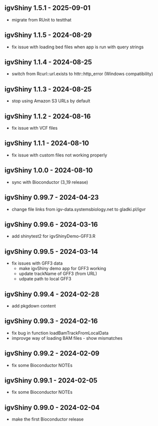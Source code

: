 ## igvShiny 1.5.1 - 2025-09-01
* migrate from RUnit to testthat

## igvShiny 1.1.5 - 2024-08-29
* fix issue with loading bed files when app is run with query strings

## igvShiny 1.1.4 - 2024-08-25
* switch from Rcurl::url.exists to httr::http_error (Windows compatibility)

## igvShiny 1.1.3 - 2024-08-25
* stop using Amazon S3 URLs by default

## igvShiny 1.1.2 - 2024-08-16
* fix issue with VCF files

## igvShiny 1.1.1 - 2024-08-10
* fix issue with custom files not working properly

## igvShiny 1.0.0 - 2024-08-10
* sync with Bioconductor (3_19 release)

## igvShiny 0.99.7 - 2024-04-23
* change file links from igv-data.systemsbiology.net to gladki.pl/igvr

## igvShiny 0.99.6 - 2024-03-16
* add shinytest2 for igvShinyDemo-GFF3.R

## igvShiny 0.99.5 - 2024-03-14
* fix issues with GFF3 data
  * make igvShiny demo app for GFF3 working
  * update trackName of GFF3 (from URL)
  * udpate path to local GFF3

## igvShiny 0.99.4 - 2024-02-28
* add pkgdown content

## igvShiny 0.99.3 - 2024-02-16
* fix bug in function loadBamTrackFromLocalData
* improvge way of loading BAM files - show mismatches

## igvShiny 0.99.2 - 2024-02-09
* fix some Bioconductor NOTEs

## igvShiny 0.99.1 - 2024-02-05
* fix some Bioconductor NOTEs

## igvShiny 0.99.0 - 2024-02-04
* make the first Bioconductor release

